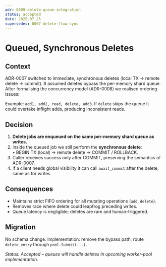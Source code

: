 ```yaml
---
adr: 0009-delete-queue-integration
status: accepted
date: 2025-07-25
supersedes: 0007-delete-flow-sync
---
```

# Queued, Synchronous Deletes

## Context
ADR-0007 switched to immediate, synchronous deletes (local TX → remote delete → commit).  It assumed deletes bypass the per-memory shard queue.  After formalising the concurrency model (ADR-0008) we realised ordering issues:

Example: `add1, add2, read, delete, add3`.
If `delete` skips the queue it could overtake inflight adds, producing inconsistent reads.

## Decision
1. **Delete jobs are enqueued on the same per-memory shard queue as writes.**
2. Inside the queued job we still perform the **synchronous delete**:  
   • BEGIN TX (local) → remote delete → COMMIT / ROLLBACK.
3. Caller receives success only after COMMIT, preserving the semantics of ADR-0007.
4. If a client needs global visibility it can call `await_commit` after the delete, same as for writes.

## Consequences
+ Maintains strict FIFO ordering for all mutating operations (`add`, `delete`).  
+ Removes race where delete could leapfrog preceding writes.  
+ Queue latency is negligible; deletes are rare and human-triggered.

## Migration
No schema change.  Implementation: remove the bypass path, route `delete_entry` through `pool.Submit(...)`.

_Status: Accepted – queues will handle deletes in upcoming worker-pool implementation._ 